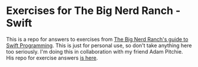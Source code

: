 # Exercises for The Big Nerd Ranch - Swift
This is a repo for answers to exercises from [The Big Nerd Ranch's guide to Swift Programming](https://www.amazon.com/gp/product/0134398017/ref=as_li_qf_sp_asin_il_tl?ie=UTF8&tag=chmi-20&camp=1789&creative=9325&linkCode=as2&creativeASIN=0134398017&linkId=22af41d7b7ff079311b5c3001b415b5a). This is just for personal use, so don't take anything here too seriously. I'm doing this in collaboration with my friend Adam Pitchie. His repo for exercise answers [is here](https://github.com/adampitchie/NerdRanch).